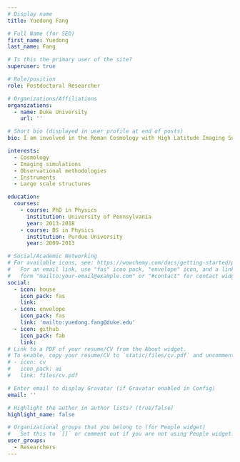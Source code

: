 ```yaml
---
# Display name
title: Yuedong Fang

# Full Name (for SEO)
first_name: Yuedong
last_name: Fang

# Is this the primary user of the site?
superuser: true

# Role/position
role: Postdoctoral Researcher

# Organizations/Affiliations
organizations:
  - name: Duke University
    url: ''

# Short bio (displayed in user profile at end of posts)
bio: I am involved in the Roman Cosmology with High Latitude Imaging Survey Project Infrastructure Team (HLIS PIT), the OpenUniverse, as well as Science Ground Segment of ESA Euclid mission.

interests:
  - Cosmology
  - Imaging simulations
  - Observational methodologies
  - Instruments
  - Large scale structures

education:
  courses:
    - course: PhD in Physics
      institution: University of Pennsylvania
      year: 2013-2018
    - course: BS in Physics
      institution: Purdue University
      year: 2009-2013

# Social/Academic Networking
# For available icons, see: https://wowchemy.com/docs/getting-started/page-builder/#icons
#   For an email link, use "fas" icon pack, "envelope" icon, and a link in the
#   form "mailto:your-email@example.com" or "#contact" for contact widget.
social:
  - icon: house
    icon_pack: fas
    link:
  - icon: envelope
    icon_pack: fas
    link: 'mailto:yuedong.fang@duke.edu'
  - icon: github
    icon_pack: fab
    link:
# Link to a PDF of your resume/CV from the About widget.
# To enable, copy your resume/CV to `static/files/cv.pdf` and uncomment the lines below.
# - icon: cv
#   icon_pack: ai
#   link: files/cv.pdf

# Enter email to display Gravatar (if Gravatar enabled in Config)
email: ''

# Highlight the author in author lists? (true/false)
highlight_name: false

# Organizational groups that you belong to (for People widget)
#   Set this to `[]` or comment out if you are not using People widget.
user_groups:
  - Researchers
---
```

